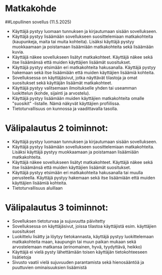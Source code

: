 # Matkakohde

##Lopullinen sovellus (11.5.2025)
- Käyttäjä pystyy luomaan tunnuksen ja kirjautumaan sisään sovellukseen.
- Käyttäjä pystyy lisäämään sovellukseen suosittelemiaan matkakohteita (kaupunkeja, maita tai muita kohteita). Lisäksi käyttäjä pystyy muokkaamaan ja poistamaan lisäämiään matkakohteita sekä lisäämään kuvia.
- Käyttäjä näkee sovellukseen lisätyt matkakohteet. Käyttäjä näkee sekä itse lisäämänsä että muiden käyttäjien lisäämät suositukset.
- Käyttäjä pystyy etsimään eri matkakohteita hakusanalla. Käyttäjä pystyy hakemaan sekä itse lisäämiään että muiden käyttäjien lisäämiä kohteita.
- Sovelluksessa on käyttäjäsivut, jotka näyttävät tilastoja ja omat suositukset sekä käyttäjän lisäämät matkakohteet.
- Käyttäjä pystyy valitsemaan ilmoitukselle yhden tai useamman luokittelun (kohde, sijainti ja arvostelu).
- Käyttäjä pystyy lisäämään muiden käyttäjien matkakohteita omalle "suosikit" -listalle. Nämä näkyvät käyttäjien profiilissa.
- Tietoturvallisuus on kunnossa ja vaadittavalla tasolla.

# Välipalautus 2 toiminnot:
- Käyttäjä pystyy luomaan tunnuksen ja kirjautumaan sisään sovellukseen.
- Käyttäjä pystyy lisäämään sovellukseen suosittelemiaan matkakohteita. Lisäksi käyttäjä pystyy muokkaamaan ja poistamaan lisäämiään matkakohteita.
- Käyttäjä näkee sovellukseen lisätyt matkakohteet. Käyttäjä näkee sekä itse lisäämänsä että muiden käyttäjien lisäämät suositukset.
- Käyttäjä pystyy etsimään eri matkakohteita hakusanalla tai muulla perusteella. Käyttäjä pystyy hakemaan sekä itse lisäämiään että muiden käyttäjien lisäämiä kohteita.
- Tietoturvallisuus aluillaan

# Välipalautus 3 toiminnot:
- Sovelluksen tietoturvaa ja sujuvuutta päivitetty
- Sovelluksessa on käyttäjäsivut, joissa tilastoa käyttäjistä esim. käyttäjien suositukset
- Luokittelu lisätty ja löytyy tietokannasta, käyttäjä pystyy luokittelemaan matkakohteita maan, kaupungin tai muun paikan mukaan sekä arvostelemaan matkansa (erinomainen, hyvä, tyydyttävä, heikko)
- Käyttäjä ei vielä pysty lähettämään toisen käyttäjän tietokohteeseen lisätietoja
- Sivusto vaatii vielä sujuvuuden parantamista sekä hienosääntöä ja puuttuvien ominaisuuksien lisäämistä
